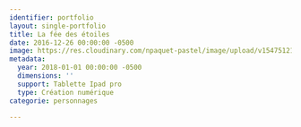 ```yaml
---
identifier: portfolio
layout: single-portfolio
title: La fée des étoiles
date: 2016-12-26 00:00:00 -0500
image: https://res.cloudinary.com/npaquet-pastel/image/upload/v1547512114/48382705_2225220641080504_7265342041981190144_n.jpg
metadata:
  year: 2018-01-01 00:00:00 -0500
  dimensions: ''
  support: Tablette Ipad pro
  type: Création numérique
categorie: personnages

---
```

